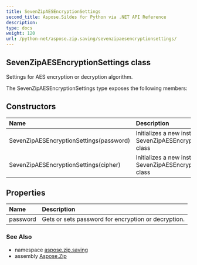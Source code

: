 ```yaml
---
title: SevenZipAESEncryptionSettings
second_title: Aspose.Sildes for Python via .NET API Reference
description: 
type: docs
weight: 120
url: /python-net/aspose.zip.saving/sevenzipaesencryptionsettings/
---
```


## SevenZipAESEncryptionSettings class

Settings for AES encryption or decryption algorithm.

The SevenZipAESEncryptionSettings type exposes the following members:
## Constructors
| Name | Description |
| :- | :- |
|SevenZipAESEncryptionSettings(password)|Initializes a new instance of the SevenZipAESEncryptionSettings class|
|SevenZipAESEncryptionSettings(cipher)|Initializes a new instance of the SevenZipAESEncryptionSettings class|
## Properties
| Name | Description |
| :- | :- |
|password|Gets or sets password for encryption or decryption.|

### See Also

* namespace [aspose.zip.saving](/zip/python-net/aspose.zip.saving/)
* assembly [Aspose.Zip](/zip/python-net/)

